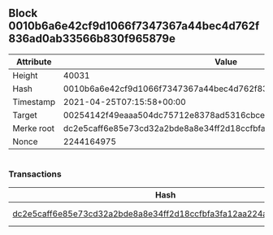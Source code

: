 ## Block 0010b6a6e42cf9d1066f7347367a44bec4d762f836ad0ab33566b830f965879e

Attribute | Value
--- | ---
Height | 40031
Hash | 0010b6a6e42cf9d1066f7347367a44bec4d762f836ad0ab33566b830f965879e
Timestamp | 2021-04-25T07:15:58+00:00
Target | 00254142f49eaaa504dc75712e8378ad5316cbcead634704b3734b6271167cc4
Merke root | dc2e5caff6e85e73cd32a2bde8a8e34ff2d18ccfbfa3fa12aa224a130e5b25a0
Nonce | 2244164975

```

```

### Transactions

Hash | Amount
--- | ---
[dc2e5caff6e85e73cd32a2bde8a8e34ff2d18ccfbfa3fa12aa224a130e5b25a0](dc2e5caff6e85e73cd32a2bde8a8e34ff2d18ccfbfa3fa12aa224a130e5b25a0.md) | 10.00000000 SKEPTI 
